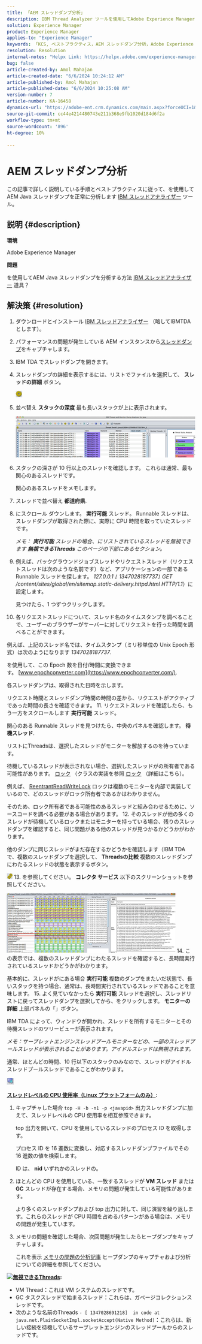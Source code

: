 ```yaml
---
title: 「AEM スレッドダンプ分析」
description: IBM Thread Analyzer ツールを使用してAdobe Experience Manager（AEM） Java スレッドダンプを分析する方法について説明します。
solution: Experience Manager
product: Experience Manager
applies-to: "Experience Manager"
keywords: 「KCS, ベストプラクティス，AEM スレッドダンプ分析，Adobe Experience Manager, Java, IBM Thread Analyzer」
resolution: Resolution
internal-notes: "Helpx Link: https://helpx.adobe.com/experience-manager/kb/thread-dump-analysis.html"
bug: false
article-created-by: Amol Mahajan
article-created-date: "6/6/2024 10:24:12 AM"
article-published-by: Amol Mahajan
article-published-date: "6/6/2024 10:25:08 AM"
version-number: 7
article-number: KA-16458
dynamics-url: "https://adobe-ent.crm.dynamics.com/main.aspx?forceUCI=1&pagetype=entityrecord&etn=knowledgearticle&id=798e5ee9-ee23-ef11-840a-00224808decd"
source-git-commit: cc44e4214480743e211b368e9fb1020d184d6f2a
workflow-type: tm+mt
source-wordcount: '896'
ht-degree: 10%

---
```


# AEM スレッドダンプ分析


この記事で詳しく説明している手順とベストプラクティスに従って、を使用してAEM Java スレッドダンプを正常に分析します [IBM スレッドアナライザー](https://www.ibm.com/support/pages/ibm-thread-and-monitor-dump-analyzer-java-tmda) ツール。

## 説明 {#description}


<b>環境</b>

Adobe Experience Manager

<b>問題</b>

を使用してAEM Java スレッドダンプを分析する方法 [IBM スレッドアナライザー](https://www.ibm.com/support/pages/ibm-thread-and-monitor-dump-analyzer-java-tmda) 道具？


## 解決策 {#resolution}


1. ダウンロードとインストール [IBM スレッドアナライザー](https://www.ibm.com/support/pages/ibm-thread-and-monitor-dump-analyzer-java-tmda) （略してIBMTDA とします）。
2. パフォーマンスの問題が発生している AEM インスタンスから[スレッドダンプ](https://helpx.adobe.com/experience-manager/kb/thread-dumps-collection-analysis.html)をキャプチャします。
3. IBM TDA でスレッドダンプを開きます。
4. スレッドダンプの詳細を表示するには、リストでファイルを選択して、 <b>スレッドの詳細</b> ボタン。

   ![](assets/18a97935-9df5-ee11-a1fe-6045bd006295.png)
5. 並べ替え <b>スタックの深度</b> 最も長いスタックが上に表示されます。

   ![](assets/f2bd2b85-9bf5-ee11-a1fe-6045bd006295.png)
6. スタックの深さが 10 行以上のスレッドを確認します。 これらは通常、最も関心のあるスレッドです。

   関心のあるスレッドをメモします。
7. スレッドで並べ替え <b>都道府県</b>.
8. にスクロール ダウンします。 <b>実行可能</b> スレッド。 Runnable スレッドは、スレッドダンプが取得された際に、実際に CPU 時間を取っていたスレッドです。

   *メモ： <b>実行可能</b> スレッドの場合、にリストされているスレッドを無視できます <b>無視できるThreads</b> このページの下部にあるセクション。*


9. 例えば、バックグラウンドジョブスレッドやリクエストスレッド（リクエストスレッドは次のような名前です）など、アプリケーションの一部である Runnable スレッドを探します。 *127.0.0.1 `[` 1347028187737`]`  GET /content/sites/global/en/sitemap.static-delivery.httpd.html HTTP/1.1*）に設定します。

   見つけたら、1 つずつクリックします。
10. 各リクエストスレッドについて、スレッド名のタイムスタンプを調べることで、ユーザーのブラウザーがサーバーに対してリクエストを行った時間を調べることができます。

   例えば、上記のスレッド名では、タイムスタンプ（ミリ秒単位の Unix Epoch 形式）は次のようになります *1347028187737*.

   を使用して、この Epoch 数を日付/時間に変換できます。 [www.epochconverter.com](https://www.epochconverter.com/).

   各スレッドダンプは、取得された日時を示します。

   リクエスト時間とスレッドダンプ時間の時間の差から、リクエストがアクティブであった時間の長さを確認できます。
11. リクエストスレッドを確認したら、もう一方をスクロールします <b>実行可能</b> スレッド。

   関心のある Runnable スレッドを見つけたら、中央のパネルを確認します。 <b>待機スレッド</b>.

   リストにThreadsは、選択したスレッドがモニターを解放するのを待っています。

   待機しているスレッドが表示されない場合、選択したスレッドがの所有者である可能性があります。 [ロック](https://docs.oracle.com/javase/1.5.0/docs/api/java/util/concurrent/locks/Lock.html) （クラスの実装を参照 [ロック](https://docs.oracle.com/javase/1.5.0/docs/api/java/util/concurrent/locks/Lock.html) （詳細はこちら）。

   例えば、 [ReentrantReadWriteLock](https://docs.oracle.com/javase/1.5.0/docs/api/java/util/concurrent/locks/ReentrantReadWriteLock.html) ロックは複数のモニターを内部で実装しているので、どのスレッドがロック所有者であるかはわかりません。

   そのため、ロック所有者である可能性のあるスレッドと組み合わせるために、ソースコードを調べる必要がある場合があります。
12. そのスレッドが他の多くのスレッドが待機しているロックまたはモニターを持っている場合、残りのスレッドダンプを確認すると、同じ問題がある他のスレッドが見つかるかどうかがわかります。

   他のダンプに同じスレッドがまだ存在するかどうかを確認します（IBM TDA で、複数のスレッドダンプを選択して、 <b>Threadsの比較</b> 複数のスレッドダンプにわたるスレッドの状態を表示するボタン。

   ![](assets/e0d94248-9df5-ee11-a1fe-6045bd006295.png)
13. を参照してください。 <b>コレクタ サービス</b> 以下のスクリーンショットを参照してください。

   ![](assets/12b13798-9bf5-ee11-a1fe-6045bd006295.png)
14. この表示では、複数のスレッドダンプにわたるスレッドを確認すると、長時間実行されているスレッドかどうかがわかります。

   基本的に、スレッドがにある場合 <b>実行可能</b> 複数のダンプをまたいだ状態で、長いスタックを持つ場合、通常は、長時間実行されているスレッドであることを意味します。
15. よく見ていなかったら <b>実行可能</b> スレッドを選択し、スレッドリストに戻ってスレッドダンプを選択してから、をクリックします。 <b>モニターの詳細</b> 上部パネルの「」ボタン。

   IBM TDA によって、ウィンドウが開かれ、スレッドを所有するモニターとその待機スレッドのツリービューが表示されます。

   *メモ：サーブレットエンジンスレッドプールモニターなどの、一部のスレッドプールスレッドが表示されることがあります。アイドルスレッドは無視されます。*

   通常、ほとんどの時間、10 行以下のスタックのみなので、スレッドがアイドルスレッドプールスレッドであることがわかります。

   ![](assets/94bb3161-9df5-ee11-a1fe-6045bd006295.png)




<u><b>スレッドレベルの CPU 使用率（Linux プラットフォームのみ）</b></u><b>:</b>

1. キャプチャした場合 `top -H -b -n1 -p <javapid>` 出力スレッドダンプに加えて、スレッドレベルの CPU 使用率を相互参照できます。

   top 出力を開いて、CPU を使用しているスレッドのプロセス ID を取得します。

   プロセス ID を 16 進数に変換し、対応するスレッドダンプファイルでその 16 進数の値を検索します。

   ID は、 <b>nid</b> いずれかのスレッドの。
2. ほとんどの CPU を使用している、一致するスレッドが <b>VM スレッド</b> または <b>GC</b> スレッドが存在する場合、メモリの問題が発生している可能性があります。

   より多くのスレッドダンプおよび top 出力に対して、同じ演習を繰り返します。これらのスレッドが CPU 時間を占めるパターンがある場合は、メモリの問題が発生しています。
3. メモリの問題を確認した場合、次回問題が発生したらヒープダンプをキャプチャします。

   これを表示 [メモリの問題の分析記事](https://experienceleague.adobe.com/docs/experience-cloud-kcs/kbarticles/KA-17482.html?lang=en) ヒープダンプのキャプチャおよび分析についての詳細を参照してください。


![](https://helpx.adobe.com/libs/cq/ui/resources/0.gif)<b><u>無視できるThreads</u>:</b>

- VM Thread：これは VM システムのスレッドです。
- GC タスクスレッドで始まるスレッド：これらは、ガベージコレクションスレッドです。
- 次のような名前のThreads `- [ 1347028691218]  in code at java.net.PlainSocketImpl.socketAccept(Native Method)`：これらは、新しい接続を待機しているサーブレットエンジンのスレッドプールからのスレッドです。

